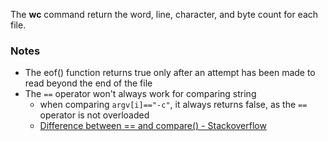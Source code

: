 The **wc** command return the word, line, character, and byte count for each file.


### Notes
- The eof() function returns true only after an attempt has been made to read beyond the end of the file
- The `==` operator won't always work for comparing string
	- when comparing `argv[i]=="-c"`, it always returns false, as the `==` operator is not overloaded
	- [Difference between == and compare() - Stackoverflow](https://stackoverflow.com/questions/9158894/differences-between-c-string-and-compare#comment37104032_9158894)

